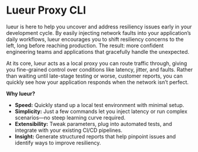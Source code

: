 # Lueur Proxy CLI

lueur is here to help you uncover and address resiliency issues early in your
development cycle. By easily injecting network faults into your application’s
daily workflows, lueur encourages you to shift resiliency concerns to the left,
long before reaching production. The result: more confident engineering teams
and applications that gracefully handle the unexpected.

At its core, lueur acts as a local proxy you can route traffic through, giving
you fine-grained control over conditions like latency, jitter, and faults.
Rather than waiting until late-stage testing or worse, customer reports, you
can quickly see how your application responds when the network isn’t perfect.

**Why lueur?**

- **Speed:** Quickly stand up a local test environment with minimal setup.
- **Simplicity:** Just a few commands let you inject latency or run complex
  scenarios—no steep learning curve required.
- **Extensibility:** Tweak parameters, plug into automated tests, and integrate
  with your existing CI/CD pipelines.
- **Insight:** Generate structured reports that help pinpoint issues and
  identify ways to improve resiliency.
